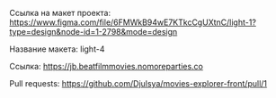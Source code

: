 Ссылка на макет проекта: https://www.figma.com/file/6FMWkB94wE7KTkcCgUXtnC/light-1?type=design&node-id=1-2798&mode=design 

Название макета: light-4

Ссылка: https://jb.beatfilmmovies.nomoreparties.co

Pull requests: https://github.com/Djulsya/movies-explorer-front/pull/1
